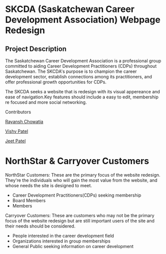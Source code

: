 # SKCDA (Saskatchewan Career Development Association) Webpage Redesign

## Project Description


The Saskatchewan Career Development Association is a professional group committed to aiding Career Development Practitioners (CDPs) throughout Saskatchewan. The SKCDA's purpose is to champion the career development sector, establish connections among its practitioners, and offer professional growth opportunities for CDPs.

The SKCDA seeks a website that is redesign with its visual appereance and ease of navigation.Key features should include a easy to edit, membership re focused and more social networking.

Contributors

[Rayansh Chowatia](github.com/Rayansh-Chowatia)

[Vishv Patel](github.com/Vishvp345)

[Jeet Patel](github.com/Jeet0410)

# NorthStar & Carryover Customers

NorthStar Customers:
These are the primary focus of the website redesign. They're the individuals who will gain the most value from the website, and whose needs the site is designed to meet.

* Career Development Practitioners(CDPs) seeking membership
* Board Members
* Members

Carryover Customers:
These are customers who may not be the primary focus of the website redesign but are still important users of the site and their needs should be considered.

* People interested in the career development field
* Organizations interested in group memberships
* General Public seeking information on career development

